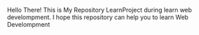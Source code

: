 Hello There! This is My Repository LearnProject during learn web develompment. I hope this repository can help you to learn Web Develompment 

